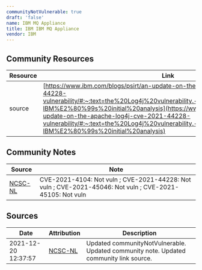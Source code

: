 ```yaml
---
communityNotVulnerable: true
draft: 'false'
name: IBM MQ Appliance
title: IBM IBM MQ Appliance
vendor: IBM
---
```



## Community Resources
| Resource | Link |
| --- | --- |
| source | [https://www.ibm.com/blogs/psirt/an-update-on-the-apache-log4j-cve-2021-44228-vulnerability/#:~:text=the%20Log4j%20vulnerability.-,Products%20not%20Impacted,-IBM%E2%80%99s%20initial%20analysis](https://www.ibm.com/blogs/psirt/an-update-on-the-apache-log4j-cve-2021-44228-vulnerability/#:~:text=the%20Log4j%20vulnerability.-,Products%20not%20Impacted,-IBM%E2%80%99s%20initial%20analysis) |

## Community Notes
| Source | Note |
| --- | --- |
| [NCSC-NL](https://github.com/NCSC-NL/log4shell/blob/main/software/README.md) | CVE-2021-4104: Not vuln ; CVE-2021-44228: Not vuln ; CVE-2021-45046: Not vuln ; CVE-2021-45105: Not vuln </ul> |

## Sources
| Date | Attribution | Description |
| --- | --- | --- |
| 2021-12-20 12:37:57 | [NCSC-NL](https://github.com/NCSC-NL/log4shell/blob/main/software/README.md) | Updated communityNotVulnerable. Updated community note. Updated community link source.  |
